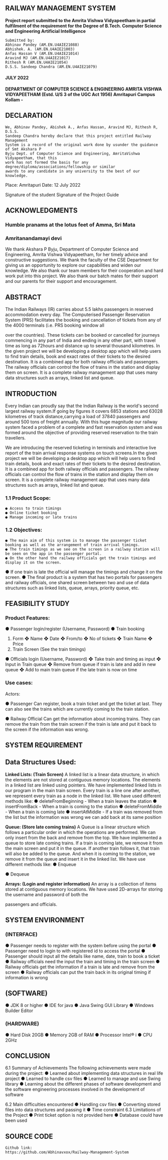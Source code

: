 ## RAILWAY MANAGEMENT SYSTEM

**Project report submitted to the Amrita Vishwa Vidyapeetham in partial fulfilment of the
requirement for the Degree of
B.Tech. Computer Science and Engineering
Artificial Intelligence**

```
Submitted by:
Abhinav Pandey (AM.EN.U4AIE21088)
Abhishek. A. (AM.EN.U4AIE21003)
Anfas Hassan V (AM.EN.U4AIE21014)
Aravind MJ (AM.EN.U4AIE21017)
Rithesh R (AM.EN.U4AIE21054)
D.S.S. Sandeep Chandra (AM.EN.U4AIE21079)
```

#### JULY 2022

**DEPARTMENT OF COMPUTER SCIENCE & ENGINEERING AMRITA VISHWA
VIDYAPEETHAM
(Estd. U/S 3 of the UGC Act 1956)
Amritapuri Campus Kollam -**

## DECLARATION

```
We, Abhinav Pandey, Abishek A., Anfas Hassan, Aravind MJ, Rithesh R, D.S.S.
Sandeep Chandra hereby declare that this project entitled Railway Management
System is a record of the original work done by usunder the guidance of Smt Akshara P
Byju Dept. of Computer Science and Engineering, AmritaVishwa Vidyapeetham, that this
work has not formed the basis for any degree/diploma/associations/fellowship or similar
awards to any candidate in any university to the best of our knowledge.
```

Place: Amritapuri Date: 12 July 2022

Signature of the student Signature of the Project Guide

## ACKNOWLEDGMENTS

### Humble pranams at the lotus feet of Amma, Sri Mata

### Amritanandamayi devi

We thank Akshara P Byju, Department of Computer Science and Engineering, Amrita
Vishwa Vidyapeetham, for her timely advice and constructive suggestions. We thank the
faculty of the CSE Department for giving us an opportunity to explore our capabilities and
widen our knowledge. We also thank our team members for their cooperation and hard
work put into this project. We also thank our batch mates for their support and our parents
for their support and encouragement.

## ABSTRACT

The Indian Railways (IR) carries about 5.5 lakhs passengers in reserved accommodation
every day. The Computerised Passenger Reservation System (PRS) facilitates the booking
and cancellation of tickets from any of the 4000 terminals (i.e. PRS booking window all

over the countries). These tickets can be booked or cancelled for journeys commencing in
any part of India and ending in any other part, with travel time as long as 72hours and
distance up to several thousand kilometres. In the given project we will be developing a
desktop app which will help users to find train details, book and exact rates of their tickets
to the desired destination. It is a combined app for both railway officials and passengers.
The railway officials can control the flow of trains in the station and display them on screen.
It is a complete railway management app that uses many data structures such as arrays,
linked list and queue.

## INTRODUCTION

Every Indian can proudly say that the Indian Railway is the world's second
largest railway system.If going by figures it covers 6853 stations and 63028
kilometres of track distance,carrying a load of 37840 passengers and around 500
tons of freight annually. With this huge magnitude our railway system faced a
problem of a complete and fast reservation system and was formed around the
objective of providing reserved reservation to the train travellers.

We are introducing the reserved ticketing in terminals and interactive live report
of the train arrival response systems on touch screens.In the given project we
will be developing a desktop app which will help users to find train details, book
and exact rates of their tickets to the desired destination. It is a combined app for
both railway officials and passengers. The railway officials can control the flow
of trains in the station and display them on screen. It is a complete railway
management app that uses many data structures such as arrays, linked list and
queue.

### 1.1 Product Scope:

```
● Access to train timings
● Online ticket booking
● Manage incoming or late trains
```

### 1.2 Objectives:

```
● The main aim of this system is to manage the passenger ticket
booking as well as the arrangement of train arrival timings.
● The train timings as we see on the screen in a railway station will
be seen on the app in the passenger portal.
● On the other hand the railway officials get the train timings and
display it on the screen.
```

● If one train is late the official will manage the timings and change
it on the screen.
● The final product is a system that has two portals for passengers
and railway officials, one shared screen between two and use of
data structures such as linked lists, queue, arrays, priority queue,
etc.

## FEASIBILITY STUDY

### Product Features:

● Passenger login/register
(Username, Password)
● Train booking

1. Form
   ❖ Name
   ❖ Date
   ❖ From/to
   ❖ No of tickets
   ❖ Train Name
   ❖ Price
2. Train Screen
   (See the train timings)

● Officials login
(Username, Password)
❖ Take train and timing as input
❖ Input in Train queue
❖ Remove from queue if train is late and add in new queue
❖ Add to main train queue if the late train is now on time

### Use cases:

Actors:

● Passenger Can
register, book a train ticket and get
the ticket at last. They can also see the
trains which are currently coming to the
train station.

● Railway Official
Can get the information about incoming
trains. They can remove the train from
the train screen if the train is late and put
it back to the screen if the information
was wrong.

## SYSTEM REQUIREMENT

## Data Structures Used:

**Linked Lists: (Train Screen)**
A linked list is a linear data structure, in which the elements are not stored
at contiguous memory locations. The elements in a linked list are linked
using pointers.
We have implemented linked lists in our program in the main train screen.
Every train is a line one after another, we represent every train as a node in
the linked list.
We have used different methods like:
● deleteFromBeginning - When a train leaves the station
● insertFromBack - When a train is coming to the station
● deleteFromMiddle - When a train is coming late
● insertAtMiddle - If a train was removed from the list but the
information was wrong we can add back at its same position

**Queue: (Store late coming trains)**
A Queue is a linear structure which follows a particular order in which the
operations are performed. We can only insert from the back and remove
from the top.
We have implemented a queue to store late coming trains. If a train is
coming late, we remove it from the main screen and put it in the queue. If
another train follows it, that train will also be added to the queue. And
when it is coming to the station, we remove it from the queue and insert it
in the linked list.
We have use different methods like:
● Enqueue

● Dequeue

**Arrays: (Login and register information)**
An array is a collection of items stored at contiguous memory locations. We
have used 2D-arrays for storing the username and password of both the

passengers and officials.

## SYSTEM ENVIRONMENT

### (INTERFACE)

● Passenger needs to register with the system before using the portal
● Passenger need to login to with registered id to access the portal
● Passenger should input all the details like name, date, train to book a
ticket
● Railway officials need the input the train and timing in the train screen
● Railway officials get the information if a train is late and remove from
the screen
● Railway officials can put the train back in its original timing if
information is wrong

## (SOFTWARE)

● JDK 8 or higher
● IDE for java
● Java Swing GUI Library
● Windows Builder Editor

### (HARDWARE)

● Hard Disk 20GB
● Memory 2GB of RAM
● Processor Intel® i
● CPU 2GHz

## CONCLUSION

6.1 Summary of Achievements
The following achievements were made during the project:
● Learned about implementing data structures in real life project
● Learned to handle csv files
● Learned to manage and use Swing library
● Learning about the different phases of software development and
the software engineering processes involved in the development
of software

6.2 Main difficulties encountered
● Handling csv files
● Converting stored files into data structures and passing it
● Time constraint
6.3 Limitations of the Project
● Print ticket option is not provided here
● Database could have been used

## SOURCE CODE

```
Github link:
https://github.com/Abhinavxox/Railway-Management-System
```
